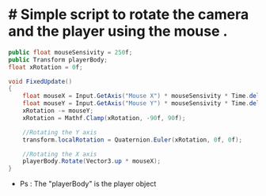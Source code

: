 # # Simple script to rotate the camera and the player using the mouse .

```c#
public float mouseSensivity = 250f;
public Transform playerBody;
float xRotation = 0f;

void FixedUpdate()
{
    float mouseX = Input.GetAxis("Mouse X") * mouseSensivity * Time.deltaTime;
    float mouseY = Input.GetAxis("Mouse Y") * mouseSensivity * Time.deltaTime;
    xRotation -= mouseY;
    xRotation = Mathf.Clamp(xRotation, -90f, 90f);

    //Rotating the Y axis
    transform.localRotation = Quaternion.Euler(xRotation, 0f, 0f);

    //Rotating the X axis
    playerBody.Rotate(Vector3.up * mouseX);
}
```
- Ps : The "playerBody" is the player object